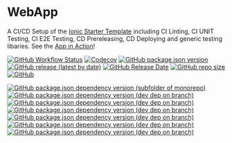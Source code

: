 # WebApp

A CI/CD Setup of the [Ionic Starter Template](https://ionicframework.com/docs/v3/cli/starters.html) including CI Linting, CI UNIT Testing, CI E2E Testing, CD Prereleasing, CD Deploying and generic testing libaries. See the [App in Action](https://henrik-geissler.github.io/WebApp)!

[![GitHub Workflow Status](https://img.shields.io/github/workflow/status/Henrik-Geissler/WebApp/CI)]()
[![Codecov](https://img.shields.io/codecov/c/github/Henrik-Geissler/WebApp)]()
[![GitHub package.json version](https://img.shields.io/github/package-json/v/Henrik-Geissler/WebApp)]()
[![GitHub release (latest by date)](https://img.shields.io/github/v/release/Henrik-Geissler/WebApp)]()
[![GitHub Release Date](https://img.shields.io/github/release-date/Henrik-Geissler/WebApp)]()
[![GitHub repo size](https://img.shields.io/github/repo-size/Henrik-Geissler/WebApp)]()
[![GitHub](https://img.shields.io/github/license/Henrik-Geissler/WebApp)]()

[![GitHub package.json dependency version (subfolder of monorepo)](https://img.shields.io/github/package-json/dependency-version/Henrik-Geissler/WebApp/react)]()
[![GitHub package.json dependency version (dev dep on branch)](https://img.shields.io/github/package-json/dependency-version/Henrik-Geissler/WebApp/dev/ionic)]()
[![GitHub package.json dependency version (dev dep on branch)](https://img.shields.io/github/package-json/dependency-version/Henrik-Geissler/WebApp/dev/cucumber)]()
[![GitHub package.json dependency version (dev dep on branch)](https://img.shields.io/github/package-json/dependency-version/Henrik-Geissler/WebApp/dev/puppeteer)]()
[![GitHub package.json dependency version (dev dep on branch)](https://img.shields.io/github/package-json/dependency-version/Henrik-Geissler/WebApp/dev/pixelmatch)]()
[![GitHub package.json dependency version (dev dep on branch)](https://img.shields.io/github/package-json/dependency-version/Henrik-Geissler/WebApp/dev/prettier)]()
[![GitHub package.json dependency version (dev dep on branch)](https://img.shields.io/github/package-json/dependency-version/Henrik-Geissler/WebApp/dev/standard-version)]()
